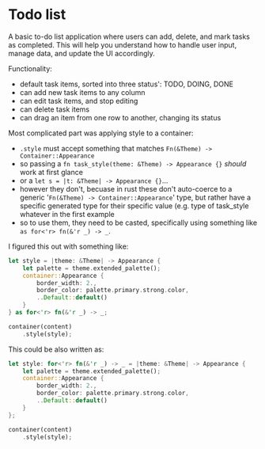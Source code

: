 # Todo list

A basic to-do list application where users can add, delete, and mark tasks as completed. This will help you understand how to handle user input, manage data, and update the UI accordingly.

Functionality:

- default task items, sorted into three status': TODO, DOING, DONE
- can add new task items to any column
- can edit task items, and stop editing
- can delete task items
- can drag an item from one row to another, changing its status

Most complicated part was applying style to a container:

- `.style` must accept something that matches `Fn(&Theme) -> Container::Appearance`
- so passing a `fn task_style(theme: &Theme) -> Appearance {}` *should* work at first glance
- or a `let s = |t: &Theme| -> Appearance {}`...
- however they don't, becuase in rust these don't auto-coerce to a generic '`Fn(&Theme) -> Container::Appearance`' type, but rather have a specific generated type for their specific value (e.g. type of task_style whatever in the first example
- so to use them, they need to be casted, specifically using something like `as for<'r> fn(&'r _) -> _`.

I figured this out with something like:

```rust
let style = |theme: &Theme| -> Appearance {
    let palette = theme.extended_palette();
    container::Appearance {
        border_width: 2.,
        border_color: palette.primary.strong.color,
        ..Default::default()
    }
} as for<'r> fn(&'r _) -> _;

container(content)
    .style(style);
```

This could be also written as:

```rust
let style: for<'r> fn(&'r _) -> _ = |theme: &Theme| -> Appearance {
    let palette = theme.extended_palette();
    container::Appearance {
        border_width: 2.,
        border_color: palette.primary.strong.color,
        ..Default::default()
    }
};

container(content)
    .style(style);
```